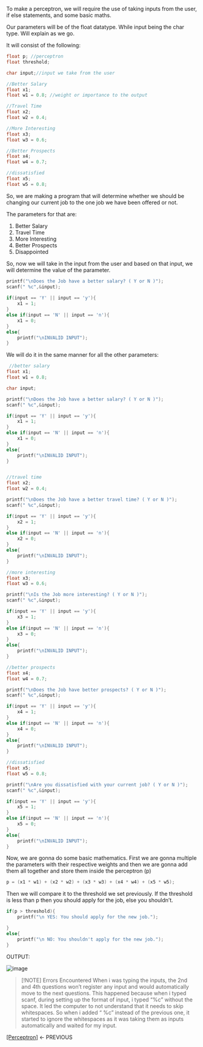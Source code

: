 To make a perceptron, we will require the use of taking inputs from the user, if else statements, and some basic maths. 

Our parameters will be of the float datatype. While input being the char type. Will explain as we go. 

It will consist of the following: 
```C
float p; //perceptron
float threshold;

char input;//input we take from the user

//Better Salary
float x1;
float w1 = 0.8; //weight or importance to the output

//Travel Time
float x2;
float w2 = 0.4;

//More Interesting
float x3;
float w3 = 0.6;

//Better Prospects
float x4;
float w4 = 0.7;

//dissatisfied
float x5;
float w5 = 0.8;

```

So, we are making a program that will determine whether we should be changing our current job to the one job we have been offered or not. 

The parameters for that are: 
1. Better Salary
2. Travel Time
3. More Interesting
4. Better Prospects
5. Disappointed

So, now we will take in the input from the user and based on that input, we will determine the value of the parameter. 
```C
printf("\nDoes the Job have a better salary? ( Y or N )");
scanf(" %c",&input);
	
if(input == 'Y' || input == 'y'){
	x1 = 1;
}
else if(input == 'N' || input == 'n'){
	x1 = 0;
}
else{
	printf("\nINVALID INPUT");
}

```

We will do it in the same manner for all the other parameters:
```C
 //better salary
float x1;
float w1 = 0.8;

char input;

printf("\nDoes the Job have a better salary? ( Y or N )");
scanf(" %c",&input);

if(input == 'Y' || input == 'y'){
	x1 = 1;
}
else if(input == 'N' || input == 'n'){
	x1 = 0;
}
else{
	printf("\nINVALID INPUT");
}


//travel time
float x2;
float w2 = 0.4;

printf("\nDoes the Job have a better travel time? ( Y or N )");
scanf(" %c",&input);

if(input == 'Y' || input == 'y'){
	x2 = 1;
}
else if(input == 'N' || input == 'n'){
	x2 = 0;
}
else{
	printf("\nINVALID INPUT");
}

//more interesting
float x3;
float w3 = 0.6;

printf("\nIs the Job more interesting? ( Y or N )");
scanf(" %c",&input);

if(input == 'Y' || input == 'y'){
	x3 = 1;
}
else if(input == 'N' || input == 'n'){
	x3 = 0;
}
else{
	printf("\nINVALID INPUT");
}

//better prospects
float x4;
float w4 = 0.7;

printf("\nDoes the Job have better prospects? ( Y or N )");
scanf(" %c",&input);

if(input == 'Y' || input == 'y'){
	x4 = 1;
}
else if(input == 'N' || input == 'n'){
	x4 = 0;
}
else{
	printf("\nINVALID INPUT");
}

//dissatisfied
float x5;
float w5 = 0.8;

printf("\nAre you dissatisfied with your current job? ( Y or N )");
scanf(" %c",&input);

if(input == 'Y' || input == 'y'){
	x5 = 1;
}
else if(input == 'N' || input == 'n'){
	x5 = 0;
}
else{
	printf("\nINVALID INPUT");
}
```

Now, we are gonna do some basic mathematics. 
First we are gonna multiple the parameters with their respective weights and then we are gonna add them all together and store them inside the perceptron (p)

```C
p = (x1 * w1) + (x2 * w2) + (x3 * w3) + (x4 * w4) + (x5 * w5);
```

Then we will compare it to the threshold we set previously. 
If the threshold is less than p then you should apply for the job, else you shouldn’t. 
```C
if(p > threshold){
	printf("\n YES: You should apply for the new job.");

}
else{
	printf("\n NO: You shouldn't apply for the new job.");
}
```
OUTPUT:

![image](https://github.com/VoIDWALkER7/Neural-Networks-In-C-Notes/blob/main/Neural%20Concepts/Job%20output.png)


> [!NOTE] Errors Encountered
> When i was typing the inputs, the 2nd and 4th questions won’t register any input and would automatically move to the next questions. 
> This happened because when i typed scanf, during setting up the format of input, i typed “%c” without the space. It led the computer to not understand that it needs to skip whitespaces. So when i added “ %c” instead of the previous one, it started to ignore the whitespaces as it was taking them as inputs automatically and waited for my input.


[[Perceptron]](https://github.com/VoIDWALkER7/Neural-Networks-In-C-Notes/blob/main/Neural%20Concepts/Perceptrons%20Basics.md) <- PREVIOUS

